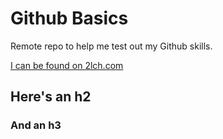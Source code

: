 Github Basics
=============

Remote repo to help me test out my Github skills.

[I can be found on 2lch.com ](http://www.2lch.com/)

## Here's an h2

### And an h3
